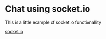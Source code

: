 # Chat using socket.io

This is a little example of socket.io functionallity

[socket.io](https://socket.io/)
